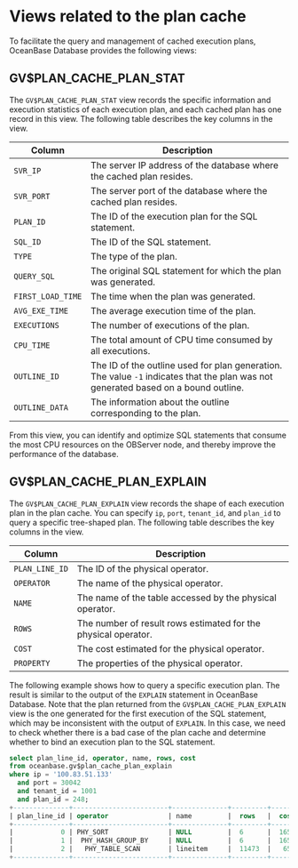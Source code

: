 # Views related to the plan cache

To facilitate the query and management of cached execution plans, OceanBase Database provides the following views:

## GV$PLAN_CACHE_PLAN_STAT

The `GV$PLAN_CACHE_PLAN_STAT` view records the specific information and execution statistics of each execution plan, and each cached plan has one record in this view. The following table describes the key columns in the view.

| Column | Description |
|---|---|
| `SVR_IP` | The server IP address of the database where the cached plan resides. |
| `SVR_PORT` | The server port of the database where the cached plan resides. |
| `PLAN_ID` | The ID of the execution plan for the SQL statement. |
| `SQL_ID` | The ID of the SQL statement. |
| `TYPE` | The type of the plan. |
| `QUERY_SQL` | The original SQL statement for which the plan was generated. |
| `FIRST_LOAD_TIME` | The time when the plan was generated. |
| `AVG_EXE_TIME` | The average execution time of the plan. |
| `EXECUTIONS` | The number of executions of the plan. |
| `CPU_TIME` | The total amount of CPU time consumed by all executions. |
| `OUTLINE_ID` | The ID of the outline used for plan generation. The value `-1` indicates that the plan was not generated based on a bound outline. |
| `OUTLINE_DATA` | The information about the outline corresponding to the plan. |

From this view, you can identify and optimize SQL statements that consume the most CPU resources on the OBServer node, and thereby improve the performance of the database.

## GV$PLAN_CACHE_PLAN_EXPLAIN

The `GV$PLAN_CACHE_PLAN_EXPLAIN` view records the shape of each execution plan in the plan cache. You can specify `ip`, `port`, `tenant_id`, and `plan_id` to query a specific tree-shaped plan. The following table describes the key columns in the view.

| Column | Description |
|---|---|
| `PLAN_LINE_ID` | The ID of the physical operator. |
| `OPERATOR` | The name of the physical operator. |
| `NAME` | The name of the table accessed by the physical operator. |
| `ROWS` | The number of result rows estimated for the physical operator. |
| `COST` | The cost estimated for the physical operator. |
| `PROPERTY` | The properties of the physical operator. |

The following example shows how to query a specific execution plan. The result is similar to the output of the `EXPLAIN` statement in OceanBase Database. Note that the plan returned from the `GV$PLAN_CACHE_PLAN_EXPLAIN` view is the one generated for the first execution of the SQL statement, which may be inconsistent with the output of `EXPLAIN`. In this case, we need to check whether there is a bad case of the plan cache and determine whether to bind an execution plan to the SQL statement.

```sql
select plan_line_id, operator, name, rows, cost
from oceanbase.gv$plan_cache_plan_explain
where ip = '100.83.51.133'
  and port = 30042
  and tenant_id = 1001
  and plan_id = 248;
+--------------+------------------------+--------------+---------+----------+
| plan_line_id | operator               | name         |  rows   |  cost    |
+--------------+------------------------+--------------+---------+----------+
|            0 | PHY_SORT               | NULL         |  6      |  16522   |
|            1 |  PHY_HASH_GROUP_BY     | NULL         |  6      |  16506   |
|            2 |   PHY_TABLE_SCAN       | lineitem     |  11473  |   6597   |
+--------------+------------------------+--------------+---------+----------+
```
